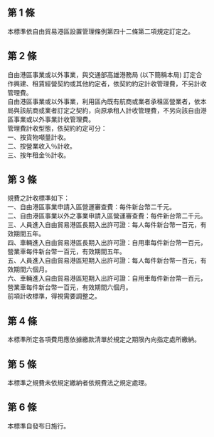 第 1 條
-------
本標準依自由貿易港區設置管理條例第四十二條第二項規定訂定之。

第 2 條
-------
自由港區事業或以外事業，與交通部高雄港務局 (以下簡稱本局) 訂定合  
作興建、租賃經營契約或其他約定者，依契約約定計收管理費，不另計收  
管理費。  
自由港區事業或以外事業，利用區內既有航商或業者承租區營業者，依本  
局與該航商或業者訂定之契約，向原承租人計收管理費，不另向該自由港  
區事業或以外事業計收管理費。  
管理費計收型態，依契約約定可分：  
一、按貨物噸量計收。  
二、按營業收入％計收。  
三、按年租金％計收。

第 3 條
-------
規費之計收標準如下：  
一、自由港區事業申請入區營運審查費：每件新台幣二千元。  
二、自由港區事業以外之事業申請入區營運審查費：每件新台幣二千元。  
三、人員進入自由貿易港區長期入出許可證：每人每件新台幣一百元，有  
    效期間五年。  
四、車輛進入自由貿易港區長期入出許可證：自用車每件新台幣一百元，  
    營業車每件新台幣一百元，有效期間五年。  
五、人員進入自由貿易港區短期入出許可證：每人每件新台幣一百元，有  
    效期間六個月。  
六、車輛進入自由貿易港區短期入出許可證：自用車每件新台幣一百元，  
    營業車每件新台幣一百元，有效期間六個月。  
前項計收標準，得視需要調整之。

第 4 條
-------
本標準所定各項費用應依據繳款清單於規定之期限內向指定處所繳納。

第 5 條
-------
本標準之規費未依規定繳納者依規費法之規定處理。

第 6 條
-------
本標準自發布日施行。

